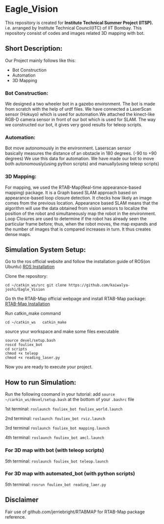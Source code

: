 # Eagle_Vision

This repository is created for **Institute Technical Summer
Project (ITSP).** i.e. arranged by Institute Technical Council(ITC)
of IIT Bombay. This repository consist of codes and images related 3D
mapping with bot.  

## Short Description:
Our Project mainly follows like this:
 - Bot Construction
 - Automation
 - 3D Mapping    
     
### Bot Construction:
We designed a two wheeler bot in a gazebo environment.
The bot is made from scratch with the help of urdf files.
We have connected a LaserScan sensor (Hokuyo) which is used
for automation.We attached the kinect-like RGB-D camera sensor 
in front of our bot which is used for SLAM. The way we
constructed our bot, it gives very good results for teleop 
scripts.

### Automation:
Bot move autonomously in the environment. Laserscan sensor  
basically measures the distance of an obstacle in 180 degrees.
(-90 to +90 degrees) We use this data for automation. We have
made our bot to move both autonomously(using python scripts)
and manually(using teleop scripts)

### 3D Mapping:
For mapping, we used the RTAB-Map(Real-time appearance-based mapping)
package. It is a Graph based SLAM approach based on appearance-based
loop closure detection. It checks how likely an image comes from the
previous location. Appearance based SLAM means that the algorithm will
use the data obtained from vision sensors to localize the position of
the robot and simultaneously map the robot in the environment. Loop
Closures are used to determine if the robot has already seen the 
particular frame before; thus, when the robot moves, the map expands
and the number of images that is compared increases in turn. It thus
creates dense maps.


## Simulation System Setup:
 
Go to the ros official website and follow the installation 
guide of ROS(on Ubuntu) [ROS Installation](http://wiki.ros.org/Installation/Ubuntu)

Clone the repository:

``
cd ~/catkin_ws/src
git clone https://github.com/kaiwalya-joshi/Eagle_Vision
``

Go th the RTAB-Map official webpage and install RTAB-Map
package: [RTAB-Map Installation](https://github.com/introlab/rtabmap_ros#ros2-distribution)

Run catkin_make command

``
cd ~/catkin_ws  
catkin_make
``

source your workspace and make some files executable
````
source devel/setup.bash
roscd fouliex_bot
cd scripts
chmod +x teleop
chmod +x reading_laser.py
````

Now you are ready to execute your project. 

## How to run Simulation:

Run the following coomand in your tutorial:
add `source ~/carkin_ws/devel/setup.bash` at the
bottom of your `.bashrc` file



1st terminal:
`roslaunch fouliex_bot fouliex_world.launch`

2nd terminal:
`roslaunch fouliex_bot rviz.launch`

3rd terminal
`roslaunch fouliex_bot mapping.launch`

4th terminal:
`roslaunch fouliex_bot amcl.launch`

### For 3D map with bot (with teleop scripts)

5th terminal:
`roslaunch fouliex_bot teleop.launch`

### For 3D map with automated_bot (with python scripts)

5th terminal:
`rosrun fouliex_bot reading_laer.py`

## Disclaimer 
Fair use of github.com/jerriebright/RTABMAP for RTAB-Map 
package reference.


